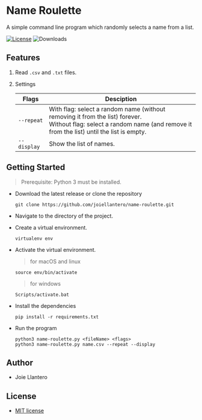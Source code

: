 # Name Roulette
A simple command line program which randomly selects a name from a list.

[![License](http://img.shields.io/:license-mit-blue.svg?style=flat-square)](http://badges.mit-license.org)
![Downloads](https://img.shields.io/github/downloads/joiellantero/name-roulette/total?style=flat-square)

## Features

1. Read `.csv` and `.txt` files.
2. Settings
   
    | Flags        | Desciption     |
    |--------------|----------------|
    | `--repeat`   | With flag: select a random name (without removing it from the list) forever. <br> Without flag: select a random name (and remove it from the list) until the list is empty. |
    | `--display`  | Show the list of names. |

## Getting Started

> Prerequisite: Python 3 must be installed.

- Download the latest release or clone the repository
  
    ```shell
    git clone https://github.com/joiellantero/name-roulette.git
    ```

- Navigate to the directory of the project.
- Create a virtual environment.

    ```shell
    virtualenv env
    ```

- Activate the virtual environment.

    > for macOS and linux

    ```shell
    source env/bin/activate
    ```

    > for windows

    ```shell
    Scripts/activate.bat
    ```

- Install the dependencies

    ```shell
    pip install -r requirements.txt
    ```

- Run the program

    ```shell
    python3 name-roulette.py <fileName> <flags>
    python3 name-roulette.py name.csv --repeat --display
    ```

## Author

- Joie Llantero

## License

- [MIT license](http://opensource.org/licenses/mit-license.php)
